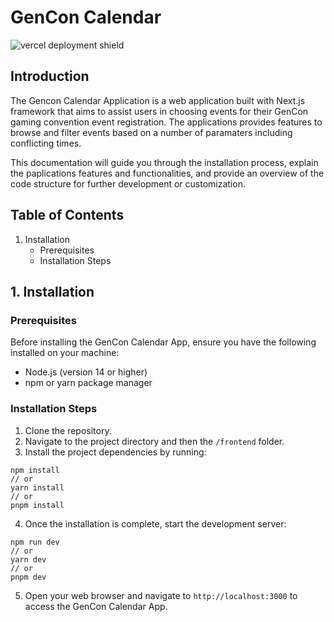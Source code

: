 # GenCon Calendar

<img alt='vercel deployment shield' src='https://img.shields.io/github/deployments/Sun-Mountain/GenConCal/production?label=vercel&logo=vercel&logoColor=vercel&style=flat-square' />

## Introduction
The Gencon Calendar Application is a web application built with Next.js framework that aims to assist users in choosing events for their GenCon gaming convention event registration. The applications provides features to browse and filter events based on a number of paramaters including conflicting times.

This documentation will guide you through the installation process, explain the paplications features and functionalities, and provide an overview of the code structure for further development or customization.

## Table of Contents
1. Installation
   * Prerequisites
   * Installation Steps

## 1. Installation

### Prerequisites
Before installing the GenCon Calendar App, ensure you have the following installed on your machine:

* Node.js (version 14 or higher)
* npm or yarn package manager

### Installation Steps
1. Clone the repository.
2. Navigate to the project directory and then the `/frontend` folder.
3. Install the project dependencies by running:
```
npm install
// or
yarn install
// or
pnpm install
```

4. Once the installation is complete, start the development server:
```
npm run dev
// or
yarn dev
// or 
pnpm dev
```

5. Open your web browser and navigate to `http://localhost:3000` to access the GenCon Calendar App.
